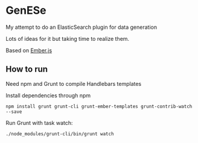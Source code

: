 GenESe
======

My attempt to do an ElasticSearch plugin for data generation

Lots of ideas for it but taking time to realize them.

Based on [Ember.js](http://emberjs.com/)


How to run
----------

Need npm and Grunt to compile Handlebars templates

Install dependencies through npm
```
npm install grunt grunt-cli grunt-ember-templates grunt-contrib-watch --save
```

Run Grunt with task watch: 
```
./node_modules/grunt-cli/bin/grunt watch
```
